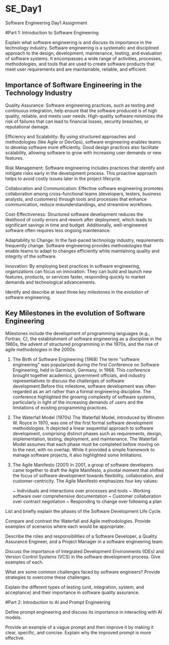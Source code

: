 # SE_Day1
Software Engineering Day1 Assignment

#Part 1: Introduction to Software Engineering

Explain what software engineering is and discuss its importance in the technology industry.
Software engineering is a systematic and disciplined approach to the design, development, maintenance, testing, and evaluation of software systems. It encompasses a wide range of activities, processes, methodologies, and tools that are used to create software products that meet user requirements and are maintainable, reliable, and efficient.
## Importance of Software   Engineering in the Technology Industry
Quality Assurance: Software engineering practices, such as testing and continuous integration, help ensure that the software produced is of high quality, reliable, and meets user needs. High-quality software minimizes the risk of failures that can lead to financial losses, security breaches, or reputational damage.

Efficiency and Scalability: By using structured approaches and methodologies (like Agile or DevOps), software engineering enables teams to develop software more efficiently. Good design practices also facilitate scalability, allowing software to grow with increasing user demands or new features.

Risk Management: Software engineering includes practices that identify and mitigate risks early in the development process. This proactive approach helps to avoid costly issues later in the project lifecycle.

Collaboration and Communication: Effective software engineering promotes collaboration among cross-functional teams (developers, testers, business analysts, and customers) through tools and processes that enhance communication, reduce misunderstandings, and streamline workflows.

Cost-Effectiveness: Structured software development reduces the likelihood of costly errors and rework after deployment, which leads to significant savings in time and budget. Additionally, well-engineered software often requires less ongoing maintenance.

Adaptability to Change: In the fast-paced technology industry, requirements frequently change. Software engineering provides methodologies that enable teams to adapt to changes efficiently while maintaining quality and integrity of the software.

Innovation: By employing best practices in software engineering, organizations can focus on innovation. They can build and launch new features, products, or services faster, responding quickly to market demands and technological advancements.


Identify and describe at least three key milestones in the evolution of software engineering.
## Key Milestones in the evolution of Software Engineering
Milestones include the development of programming languages (e.g., Fortran, C), the establishment of software engineering as a discipline in the 1960s, the advent of structured programming in the 1970s, and the rise of agile methodologies in the 2000s.
1. The Birth of Software Engineering (1968)
The term "software engineering" was popularized during the first Conference on Software Engineering, held in Garmisch, Germany, in 1968. This conference brought together academics, government officials, and industry representatives to discuss the challenges of software development.Before this milestone, software development was often regarded as an art rather than a formal engineering discipline. The conference highlighted the growing complexity of software systems, particularly in light of the increasing demands of users and the limitations of existing programming practices. 

2. The Waterfall Model (1970s)
The Waterfall Model, introduced by Winston W. Royce in 1970, was one of the first formal software development methodologies. It depicted a linear sequential approach to software development, comprising distinct phases such as requirements, design, implementation, testing, deployment, and maintenance. The Waterfall Model assumes that each phase must be completed before moving on to the next, with no overlap. While it provided a simple framework to manage software projects, it also highlighted some limitations.

3. The Agile Manifesto (2001)
In 2001, a group of software developers came together to draft the Agile Manifesto, a pivotal moment that shifted the focus of software development towards flexibility, collaboration, and customer-centricity. The Agile Manifesto emphasizes four key values:

   ~ Individuals and interactions over processes and tools
   ~ Working software over comprehensive documentation
   ~ Customer collaboration over contract negotiation
   ~ Responding to change over following a plan

List and briefly explain the phases of the Software Development Life Cycle.


Compare and contrast the Waterfall and Agile methodologies. Provide examples of scenarios where each would be appropriate.


Describe the roles and responsibilities of a Software Developer, a Quality Assurance Engineer, and a Project Manager in a software engineering team.


Discuss the importance of Integrated Development Environments (IDEs) and Version Control Systems (VCS) in the software development process. Give examples of each.


What are some common challenges faced by software engineers? Provide strategies to overcome these challenges.


Explain the different types of testing (unit, integration, system, and acceptance) and their importance in software quality assurance.


#Part 2: Introduction to AI and Prompt Engineering


Define prompt engineering and discuss its importance in interacting with AI models.


Provide an example of a vague prompt and then improve it by making it clear, specific, and concise. Explain why the improved prompt is more effective.
